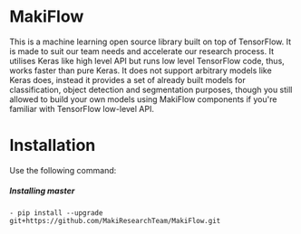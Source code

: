 # MakiFlow
This is a machine learning open source library built on top of TensorFlow. It is made to suit our team needs and accelerate our research process. It utilises Keras like high level API but runs low level TensorFlow code, thus, works faster than pure Keras. It does not support arbitrary models like Keras does, instead it provides a set of already built models for classification, object detection and segmentation purposes, though you still allowed to build your own models using MakiFlow components if you're familiar with TensorFlow low-level API.
# Installation
Use the following command:

##### Installing *master*
    - pip install --upgrade git+https://github.com/MakiResearchTeam/MakiFlow.git
